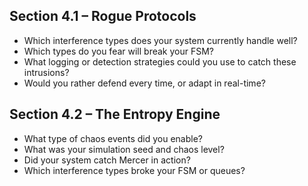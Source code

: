 ## Section 4.1 – Rogue Protocols

- Which interference types does your system currently handle well?
- Which types do you fear will break your FSM?
- What logging or detection strategies could you use to catch these intrusions?
- Would you rather defend every time, or adapt in real-time?

## Section 4.2 – The Entropy Engine

- What type of chaos events did you enable?
- What was your simulation seed and chaos level?
- Did your system catch Mercer in action?
- Which interference types broke your FSM or queues?
